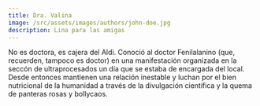 ```yaml
---
title: Dra. Valina
image: /src/assets/images/authors/john-doe.jpg
description: Lina para las amigas
---
```


No es doctora, es cajera del Aldi. Conoció al doctor Fenilalanino (que, recuerden, tampoco es doctor) en una manifestación organizada en la seccón de ultraprocesados un día que se estaba de encargada del local. Desde entonces mantienen una relación inestable y luchan por el bien nutricional de la humanidad a través de la divulgación científica y la quema de panteras rosas y bollycaos.

